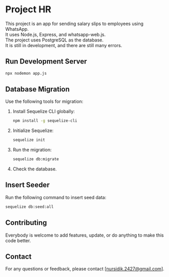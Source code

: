 # Project HR

This project is an app for sending salary slips to employees using WhatsApp.  
It uses Node.js, Express, and whatsapp-web.js.  
The project uses PostgreSQL as the database.  
It is still in development, and there are still many errors.

## Run Development Server

```sh
npx nodemon app.js
```

## Database Migration

Use the following tools for migration:

1. Install Sequelize CLI globally:
    ```sh
    npm install -g sequelize-cli
    ```
2. Initialize Sequelize:
    ```sh
    sequelize init
    ```
3. Run the migration:
    ```sh
    sequelize db:migrate
    ```
4. Check the database.

## Insert Seeder

Run the following command to insert seed data:

```sh
sequelize db:seed:all
```

## Contributing

Everybody is welcome to add features, update, or do anything to make this code better.

## Contact

For any questions or feedback, please contact [nursidik.2427@gmail.com].
